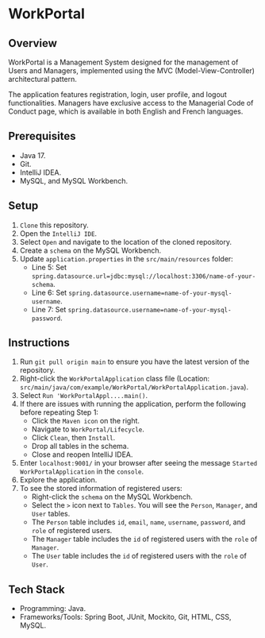 # WorkPortal
## Overview
WorkPortal is a Management System designed for the management of Users and Managers, implemented using the MVC (Model-View-Controller) architectural pattern.

The application features registration, login, user profile, and logout functionalities.
Managers have exclusive access to the Managerial Code of Conduct page, which is available in both English and French languages.

## Prerequisites
- Java 17.
- Git.
- IntelliJ IDEA.
- MySQL, and MySQL Workbench.

## Setup
1. `Clone` this repository.
2. Open the `IntelliJ IDE`.
3. Select `Open` and navigate to the location of the cloned repository.
4. Create a `schema` on the MySQL Workbench.
5. Update `application.properties` in the `src/main/resources` folder:
   - Line 5: Set `spring.datasource.url=jdbc:mysql://localhost:3306/name-of-your-schema`.
   - Line 6: Set `spring.datasource.username=name-of-your-mysql-username`.
   - Line 7: Set `spring.datasource.username=name-of-your-mysql-password`.

## Instructions
1. Run `git pull origin main` to ensure you have the latest version of the repository.
2. Right-click the `WorkPortalApplication` class file (Location: `src/main/java/com/example/WorkPortal/WorkPortalApplication.java`).
3. Select `Run 'WorkPortalAppl....main()`.
4. If there are issues with running the application, perform the following before repeating Step 1:
   - Click the `Maven icon` on the right.
   - Navigate to `WorkPortal/Lifecycle`.
   - Click `Clean`, then `Install`.
   - Drop all tables in the schema.
   - Close and reopen IntelliJ IDEA.
5. Enter `localhost:9001/` in your browser after seeing the message `Started WorkPortalApplication` in the `console`.
6. Explore the application.
7. To see the stored information of registered users:
   - Right-click the `schema` on the MySQL Workbench.
   - Select the `>` icon next to `Tables`. You will see the `Person`, `Manager`, and `User` tables.
   - The `Person` table includes `id`, `email`, `name`, `username`, `password`, and `role` of registered users.
   - The `Manager` table includes the `id` of registered users with the `role` of `Manager`.
   - The `User` table includes the `id` of registered users with the `role` of `User`.

## Tech Stack
- Programming: Java.
- Frameworks/Tools: Spring Boot, JUnit, Mockito, Git, HTML, CSS, MySQL.
